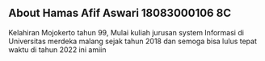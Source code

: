 
## About Hamas Afif Aswari 18083000106 8C

Kelahiran Mojokerto tahun 99, Mulai kuliah jurusan system Informasi di Universitas merdeka malang sejak tahun 2018 dan semoga bisa lulus tepat waktu di tahun 2022 ini amiin
